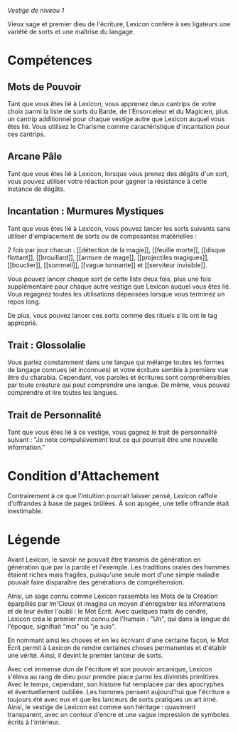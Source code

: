 *Vestige de niveau 1*

Vieux sage et premier dieu de l'écriture, Lexicon confère à ses ligateurs une variété de sorts et une maîtrise du langage.

# Compétences

## Mots de Pouvoir
Tant que vous êtes lié à Lexicon, vous apprenez deux cantrips de votre choix parmi la liste de sorts du Barde, de l'Ensorceleur et du Magicien, plus un cantrip additionnel pour chaque vestige autre que Lexicon auquel vous êtes lié. Vous utilisez le Charisme comme caractéristique d'incantation pour ces cantrips.

## Arcane Pâle
Tant que vous êtes lié à Lexicon, lorsque vous prenez des dégâts d'un sort, vous pouvez utiliser votre réaction pour gagner la résistance à cette instance de dégâts.

## Incantation : Murmures Mystiques
Tant que vous êtes lié à Lexicon, vous pouvez lancer les sorts suivants sans utiliser d'emplacement de sorts ou de composantes matérielles : 

2 fois par jour chacun : [[détection de la magie]], [[feuille morte]], [[disque flottant]], [[brouillard]], [[armure de mage]], [[projectiles magiques]], [[bouclier]], [[sommeil]], [[vague tonnante]] et [[serviteur invisible]].

Vous pouvez lancer chaque sort de cette liste deux fois, plus une fois supplémentaire pour chaque autre vestige que Lexicon auquel vous êtes lié. Vous regagnez toutes les utilisations dépensées lorsque vous terminez un repos long.

De plus, vous pouvez lancer ces sorts comme des rituels s'ils ont le tag approprié.

## Trait : Glossolalie
Vous parlez constamment dans une langue qui mélange toutes les formes de langage connues (et inconnues) et votre écriture semble à première vue être du charabia. Cependant, vos paroles et écritures sont compréhensibles par toute créature qui peut comprendre une langue. De même, vous pouvez comprendre et lire toutes les langues.

## Trait de Personnalité
Tant que vous êtes lié à ce vestige, vous gagnez le trait de personnalité suivant : "Je note compulsivement tout ce qui pourrait être une nouvelle information."

# Condition d'Attachement
Contrairement à ce que l'intuition pourrait laisser pensé, Lexicon raffole d'offrandes à base de pages brûlées. À son apogée, une telle offrande était inestimable.

# Légende
Avant Lexicon, le savoir ne pouvait être transmis de génération en génération que par la parole et l'exemple. Les traditions orales des hommes étaient riches mais fragiles, puisqu'une seule mort d'une simple maladie pouvait faire disparaître des générations de compréhension.

Ainsi, un sage connu comme Lexicon rassembla les Mots de la Création éparpillés par Im'Cieux et imagina un moyen d'enregistrer les informations et de leur éviter l'oubli : le Mot Écrit. Avec quelques traits de cendre, Lexicon créa le premier mot connu de l'humain : "Un", qui dans la langue de l'époque, signifiait "moi" ou "je suis".

En nommant ainsi les choses et en les écrivant d'une certaine façon, le Mot Écrit permit à Lexicon de rendre certaines choses permanentes et d'établir une vérité. Ainsi, il devint le premier lanceur de sorts.

Avec cet immense don de l'écriture et son pouvoir arcanique, Lexicon s'éleva au rang de dieu pour prendre place parmi les divinités primitives. Avec le temps, cependant, son histoire fut remplacée par des apocryphes et éventuellement oubliée. Les hommes pensent aujourd'hui que l'écriture a toujours été avec eux et que les lanceurs de sorts pratiques un art inné. Ainsi, le vestige de Lexicon est comme son héritage : quasiment transparent, avec un contour d'encre et une vague impression de symboles écrits à l'intérieur.
